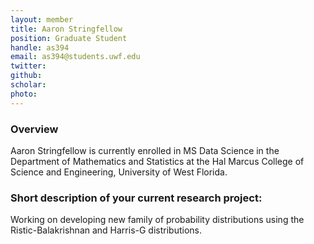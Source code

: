 ```yaml
---
layout: member
title: Aaron Stringfellow
position: Graduate Student
handle: as394
email: as394@students.uwf.edu 
twitter:
github:
scholar: 
photo: 
---
```


### Overview

Aaron Stringfellow is currently enrolled in MS Data Science in the Department of Mathematics and Statistics at the Hal Marcus College of Science and Engineering, University of West Florida.


### Short description of your current research project:

Working on developing new family of probability distributions using the Ristic-Balakrishnan and Harris-G distributions.


